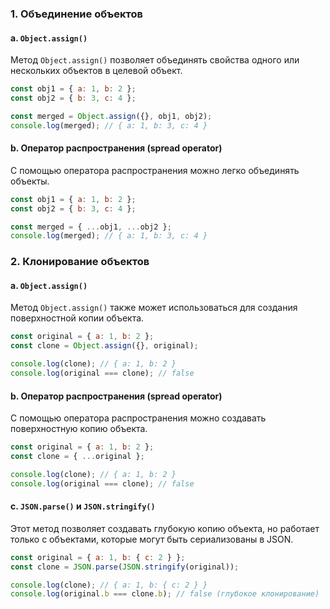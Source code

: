 
### 1. Объединение объектов

#### a. `Object.assign()`

Метод `Object.assign()` позволяет объединять свойства одного или нескольких объектов в целевой объект.

```javascript
const obj1 = { a: 1, b: 2 };
const obj2 = { b: 3, c: 4 };

const merged = Object.assign({}, obj1, obj2);
console.log(merged); // { a: 1, b: 3, c: 4 }
```

#### b. Оператор распространения (spread operator)

С помощью оператора распространения можно легко объединять объекты.

```javascript
const obj1 = { a: 1, b: 2 };
const obj2 = { b: 3, c: 4 };

const merged = { ...obj1, ...obj2 };
console.log(merged); // { a: 1, b: 3, c: 4 }
```

### 2. Клонирование объектов

#### a. `Object.assign()`

Метод `Object.assign()` также может использоваться для создания поверхностной копии объекта.

```javascript
const original = { a: 1, b: 2 };
const clone = Object.assign({}, original);

console.log(clone); // { a: 1, b: 2 }
console.log(original === clone); // false
```

#### b. Оператор распространения (spread operator)

С помощью оператора распространения можно создавать поверхностную копию объекта.

```javascript
const original = { a: 1, b: 2 };
const clone = { ...original };

console.log(clone); // { a: 1, b: 2 }
console.log(original === clone); // false
```

#### c. `JSON.parse()` и `JSON.stringify()`

Этот метод позволяет создавать глубокую копию объекта, но работает только с объектами, которые могут быть сериализованы в JSON.

```javascript
const original = { a: 1, b: { c: 2 } };
const clone = JSON.parse(JSON.stringify(original));

console.log(clone); // { a: 1, b: { c: 2 } }
console.log(original.b === clone.b); // false (глубокое клонирование)
```
